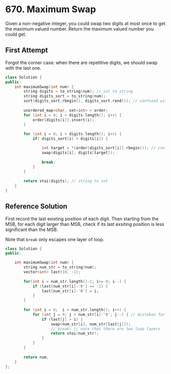 # 670. Maximum Swap

Given a non-negative integer, you could swap two digits at most once to get the maximum valued number. Return the maximum valued number you could get.

## First Attempt

Forgot the corner case: when there are repetitive digits, we should swap with the last one.

```c++
class Solution {
public:
    int maximumSwap(int num) {
        string digits = to_string(num); // int to string
        string digits_sort = to_string(num);
        sort(digits_sort.rbegin(), digits_sort.rend()); // confused with sorting order
        
        unordered_map<char, set<int> > order;        
        for (int i = 0; i < digits.length(); i++) {
            order[digits[i]].insert(i);
        }
                
        for (int i = 0; i < digits.length(); i++) {
            if( digits_sort[i] > digits[i]) {

                int target = *(order[digits_sort[i]].rbegin()); // confused with rend()
                swap(digits[i], digits[target]);
                
                break;
            }
        }
        
        return stoi(digits); // string to int
    }
}
```

## Reference Solution

First record the last existing position of each digit. Then starting from the MSB, for each digit larger than MSB, check if its last exsiting position is less significant than the MSB.

Note that `break` only escapes one layer of loop.

```c++
class Solution {
public:

    int maximumSwap(int num) {
        string num_str = to_string(num);
        vector<int> last(10, -1);
        
        for(int i = num_str.length()-1; i>= 0; i--) {
            if (last[num_str[i]-'0'] == -1) {
                last[num_str[i]-'0'] = i;
            }
        }
        
        for (int i = 0;  i < num_str.length(); i++) {
            for (int j = 9; j > num_str[i]-'0'; j--) { // mistaken for ++
                if (last[j] > i) {
                    swap(num_str[i], num_str[last[j]]);
                    // break; // note that there are two loop layers
                    return stoi(num_str); 
                }
            }
        }
            
        return num;
    }
};
```
